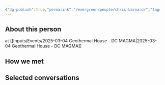 ```yaml
---
{"dg-publish":true,"permalink":"/evergreen/people/chris-barnard/","tags":["people"]}
---
```


## About this person
at [[Inputs/Events/2025-03-04 Geothermal House - DC MAGMA\|2025-03-04 Geothermal House - DC MAGMA]]


## How we met


## Selected conversations
